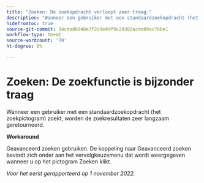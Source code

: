 ```yaml
---
title: "Zoeken: De zoekopdracht verloopt zeer traag."
description: "Wanneer een gebruiker met een standaardzoekopdracht (het zoekpictogram) zoekt, worden de zoekresultaten uiterst traag geretourneerd."
hidefromtoc: true
source-git-commit: 34cded8048e7f2c9e99f9c29303acde09ac76be1
workflow-type: tm+mt
source-wordcount: '70'
ht-degree: 0%

---
```



# Zoeken: De zoekfunctie is bijzonder traag

Wanneer een gebruiker met een standaardzoekopdracht (het zoekpictogram) zoekt, worden de zoekresultaten zeer langzaam geretourneerd.

**Workaround**

Geavanceerd zoeken gebruiken. De koppeling naar Geavanceerd zoeken bevindt zich onder aan het vervolgkeuzemenu dat wordt weergegeven wanneer u op het pictogram Zoeken klikt.

_Voor het eerst gerapporteerd op 1 november 2022._

